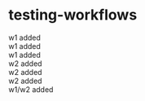 # testing-workflows
w1 added  
w1 added  
w1 added  
w2 added  
w2 added  
w2 added  
w1/w2 added  


